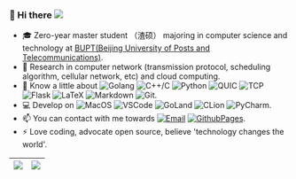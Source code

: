 ### 👋 Hi there ![](https://visitor-badge.glitch.me/badge?page_id=DrakenLibra.DrakenLibra)

<!--
**DrakenLibra/DrakenLibra** is a ✨ _special_ ✨ repository because its `README.md` (this file) appears on your GitHub profile.

Here are some ideas to get you started:

- 🔭 I’m currently working on ...
- 🌱 I’m currently learning ...
- 👯 I’m looking to collaborate on ...
- 🤔 I’m looking for help with ...
- 💬 Ask me about ...
- 📫 How to reach me: ...
- 😄 Pronouns: ...
- ⚡ Fun fact: ...
-->

* 🎓 Zero-year master student （渣硕） majoring in computer science and technology at [BUPT(Beijing University of Posts and Telecommunications)](https://www.bupt.edu.cn/).  
* 🌱 Research in computer network (transmission protocol, scheduling algorithm, cellular network, etc) and cloud computing.  
* 🔭 Know a little about ![Golang](https://img.shields.io/badge/Golang-gray?logo=GO)  ![C++/C](https://img.shields.io/badge/C++/C-gray?logo=cplusplus)  ![Python](https://img.shields.io/badge/Python-gray?logo=python)  ![QUIC](https://img.shields.io/badge/QUIC-gray?logo=countingworkspro)  ![TCP](https://img.shields.io/badge/TCP-gray?logo=countingworkspro)  ![Flask](https://img.shields.io/badge/Flask-gray?logo=flask)  ![LaTeX](https://img.shields.io/badge/LaTeX-gray?logo=latex)  ![Markdown](https://img.shields.io/badge/Markdown-gray?logo=markdown)  ![Git](https://img.shields.io/badge/Git-gray?logo=git).  
* 💻 Develop on ![MacOS](https://img.shields.io/badge/Macbook_Pro-M1_Pro-orange?logo=apple)  ![VSCode](https://img.shields.io/badge/Visual_Studio_Code-black?logo=visualstudiocode)  ![GoLand](https://img.shields.io/badge/GoLand-black?logo=goland)  ![CLion](https://img.shields.io/badge/CLion-black?logo=clion)  ![PyCharm](https://img.shields.io/badge/PyCharm-black?logo=pycharm).  
* 📫 You can contact with me towards [![Email](https://img.shields.io/badge/Email-zshadowest@gmail.com-gray?logo=gmail&style=social&color=gray)](mailto:zshadowest@gmail.com)  [![GithubPages](https://img.shields.io/badge/Blog-DrakenLibra.github.io-gray?logo=githubpages&style=social&color=gray)]([DrakenLibra.github.io](https://drakenlibra.github.io/)).  
* ⚡ Love coding, advocate open source, believe 'technology changes the world'.  

| <a href="https://github.com/DrakenLibra"><img align="center" src="https://github-readme-stats-rose-eta-31.vercel.app/api?username=DrakenLibra&count_private=true&show_icons=true&include_all_commits=true&theme=buefy&hide_border=true" /></a> | <a href="https://github.com/DrakenLibra"><img align="center" src="https://github-readme-stats-rose-eta-31.vercel.app/api/top-langs/?username=DrakenLibra&layout=compact&theme=buefy&hide_border=true&count_private=true" /></a> |
| ------------- | ------------- |